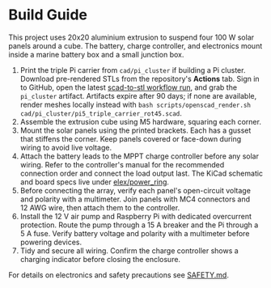# Build Guide

This project uses 20x20 aluminium extrusion to suspend four 100 W solar panels around a cube.
The battery, charge controller, and electronics mount inside a marine battery box and a small
junction box.

1. Print the triple Pi carrier from `cad/pi_cluster` if building a Pi cluster.
   Download pre-rendered STLs from the repository's **Actions** tab. Sign in to
   GitHub, open the latest [scad-to-stl workflow run][stl-workflow], and grab the
   `pi_cluster` artifact. Artifacts expire after 90 days; if none are available,
   render meshes locally instead with
   `bash scripts/openscad_render.sh cad/pi_cluster/pi5_triple_carrier_rot45.scad`.
2. Assemble the extrusion cube using M5 hardware, squaring each corner.
3. Mount the solar panels using the printed brackets. Each has a gusset that
   stiffens the corner. Keep panels covered or face-down during wiring to avoid
   live voltage.
4. Attach the battery leads to the MPPT charge controller before any solar
   wiring. Refer to the controller's manual for the recommended connection order
   and connect the load output last. The KiCad schematic and board specs live
   under [elex/power_ring](../elex/power_ring/).
5. Before connecting the array, verify each panel's open-circuit voltage and
   polarity with a multimeter. Join panels with MC4 connectors and 12 AWG wire,
   then attach them to the controller.
6. Install the 12 V air pump and Raspberry Pi with dedicated overcurrent protection.
   Route the pump through a 15 A breaker and the Pi through a 5 A fuse.
   Verify battery voltage and polarity with a multimeter before powering devices.
7. Tidy and secure all wiring. Confirm the charge controller shows a charging indicator before
   closing the enclosure.

For details on electronics and safety precautions see [SAFETY.md](SAFETY.md).

[stl-workflow]: https://github.com/futuroptimist/sugarkube/actions/workflows/scad-to-stl.yml
